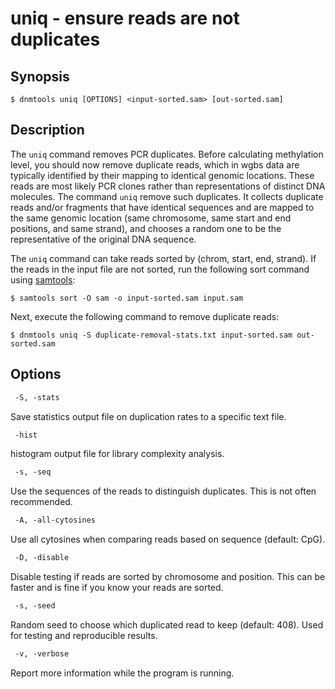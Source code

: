# uniq - ensure reads are not duplicates

## Synopsis
```
$ dnmtools uniq [OPTIONS] <input-sorted.sam> [out-sorted.sam]
```

## Description

The `uniq` command removes PCR duplicates. Before calculating
methylation level, you should now remove duplicate reads, which in
wgbs data are typically identified by their mapping to identical
genomic locations. These reads are most likely PCR clones rather than
representations of distinct DNA molecules. The command `uniq` remove
such duplicates. It collects duplicate reads and/or fragments that
have identical sequences and are mapped to the same genomic location
(same chromosome, same start and end positions, and same strand), and
chooses a random one to be the representative of the original DNA
sequence.

The `uniq` command can take reads sorted by (chrom, start, end,
strand). If the reads in the input file are not sorted, run the
following sort command using [samtools](https://samtools.github.io):

```shell
$ samtools sort -O sam -o input-sorted.sam input.sam
```

Next, execute the following command to remove duplicate reads:

```shell
$ dnmtools uniq -S duplicate-removal-stats.txt input-sorted.sam out-sorted.sam
```

## Options

```txt
 -S, -stats
```

Save statistics output file on duplication rates to a specific text
file.

```txt
 -hist
```

histogram output file for library complexity analysis.

```txt
 -s, -seq
```

Use the sequences of the reads to distinguish duplicates. This is not
often recommended.

```txt
 -A, -all-cytosines
```

Use all cytosines when comparing reads based on sequence (default: CpG).

```txt
 -D, -disable
```

Disable testing if reads are sorted by chromosome and position. This
can be faster and is fine if you know your reads are sorted.

```txt
 -s, -seed
```

Random seed to choose which duplicated read to keep (default:
408). Used for testing and reproducible results.

```txt
 -v, -verbose
```

Report more information while the program is running.

